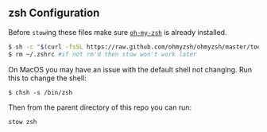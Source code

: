 ## zsh Configuration

Before `stow`ing these files make sure [`oh-my-zsh`](https://ohmyz.sh/) is already installed.

```bash
$ sh -c "$(curl -fsSL https://raw.github.com/ohmyzsh/ohmyzsh/master/tools/install.sh)"
$ rm ~/.zshrc #if not rm'd then stow won't work later
```

On MacOS you may have an issue with the default shell not changing. Run this to change the shell:

```
$ chsh -s /bin/zsh
```

Then from the parent directory of this repo you can run:

```bash
stow zsh
```
